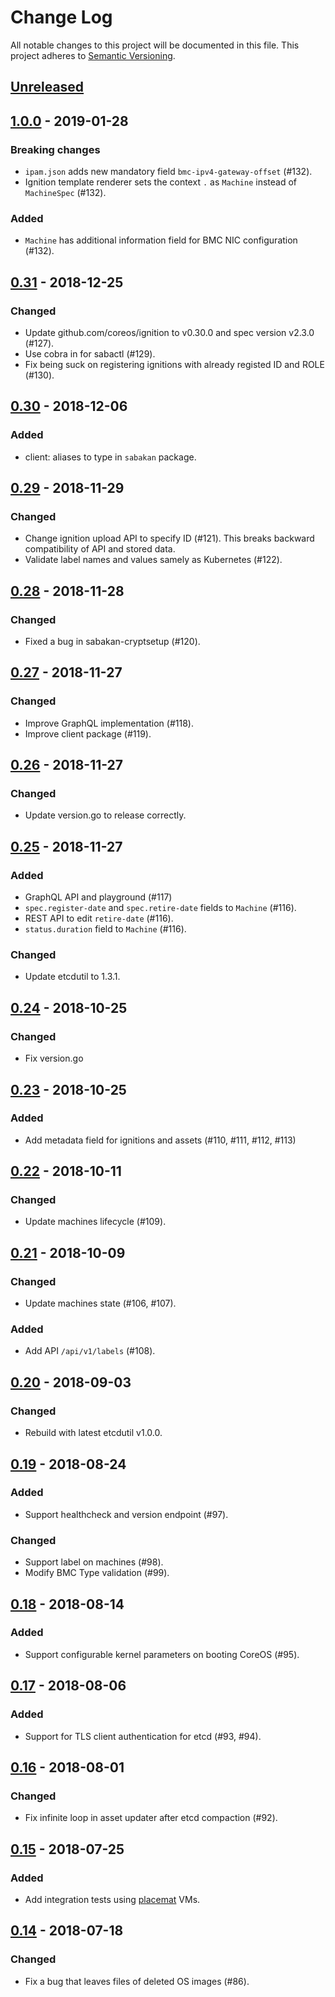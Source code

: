# Change Log

All notable changes to this project will be documented in this file.
This project adheres to [Semantic Versioning](http://semver.org/).

## [Unreleased]

## [1.0.0] - 2019-01-28

### Breaking changes
- `ipam.json` adds new mandatory field `bmc-ipv4-gateway-offset` (#132).
- Ignition template renderer sets the context `.` as `Machine` instead of `MachineSpec` (#132).

### Added
- `Machine` has additional information field for BMC NIC configuration (#132).

## [0.31] - 2018-12-25

### Changed
- Update github.com/coreos/ignition to v0.30.0 and spec version v2.3.0 (#127).
- Use cobra in for sabactl (#129).
- Fix being suck on registering ignitions with already registed ID and ROLE (#130).

## [0.30] - 2018-12-06

### Added
- client: aliases to type in `sabakan` package.

## [0.29] - 2018-11-29

### Changed
- Change ignition upload API to specify ID (#121).  This breaks backward compatibility of API and stored data.
- Validate label names and values samely as Kubernetes (#122).

## [0.28] - 2018-11-28

### Changed
- Fixed a bug in sabakan-cryptsetup (#120).

## [0.27] - 2018-11-27

### Changed
- Improve GraphQL implementation (#118).
- Improve client package (#119).

## [0.26] - 2018-11-27

### Changed
- Update version.go to release correctly.

## [0.25] - 2018-11-27

### Added
- GraphQL API and playground (#117)
- `spec.register-date` and `spec.retire-date` fields to `Machine` (#116).
- REST API to edit `retire-date` (#116).
- `status.duration` field to `Machine` (#116).

### Changed
- Update etcdutil to 1.3.1.

## [0.24] - 2018-10-25

### Changed
- Fix version.go

## [0.23] - 2018-10-25

### Added
- Add metadata field for ignitions and assets (#110, #111, #112, #113)

## [0.22] - 2018-10-11

### Changed
- Update machines lifecycle (#109).

## [0.21] - 2018-10-09

### Changed
- Update machines state (#106, #107).

### Added
- Add API `/api/v1/labels` (#108).

## [0.20] - 2018-09-03

### Changed
- Rebuild with latest etcdutil v1.0.0.

## [0.19] - 2018-08-24

### Added
- Support healthcheck and version endpoint (#97).

### Changed
- Support label on machines (#98).
- Modify BMC Type validation (#99).

## [0.18] - 2018-08-14

### Added
- Support configurable kernel parameters on booting CoreOS (#95).

## [0.17] - 2018-08-06

### Added
- Support for TLS client authentication for etcd (#93, #94).

## [0.16] - 2018-08-01

### Changed
- Fix infinite loop in asset updater after etcd compaction (#92).

## [0.15] - 2018-07-25

### Added
- Add integration tests using [placemat][] VMs.

## [0.14] - 2018-07-18

### Changed
- Fix a bug that leaves files of deleted OS images (#86).

[placemat]: https://github.com/cybozu-go/placemat
[Unreleased]: https://github.com/cybozu-go/sabakan/compare/v1.0.0...HEAD
[1.0.0]: https://github.com/cybozu-go/sabakan/compare/v0.31...v1.0.0
[0.31]: https://github.com/cybozu-go/sabakan/compare/v0.30...v0.31
[0.30]: https://github.com/cybozu-go/sabakan/compare/v0.29...v0.30
[0.29]: https://github.com/cybozu-go/sabakan/compare/v0.28...v0.29
[0.28]: https://github.com/cybozu-go/sabakan/compare/v0.27...v0.28
[0.27]: https://github.com/cybozu-go/sabakan/compare/v0.26...v0.27
[0.26]: https://github.com/cybozu-go/sabakan/compare/v0.25...v0.26
[0.25]: https://github.com/cybozu-go/sabakan/compare/v0.24...v0.25
[0.24]: https://github.com/cybozu-go/sabakan/compare/v0.23...v0.24
[0.23]: https://github.com/cybozu-go/sabakan/compare/v0.22...v0.23
[0.22]: https://github.com/cybozu-go/sabakan/compare/v0.21...v0.22
[0.21]: https://github.com/cybozu-go/sabakan/compare/v0.20...v0.21
[0.20]: https://github.com/cybozu-go/sabakan/compare/v0.19...v0.20
[0.19]: https://github.com/cybozu-go/sabakan/compare/v0.18...v0.19
[0.18]: https://github.com/cybozu-go/sabakan/compare/v0.17...v0.18
[0.17]: https://github.com/cybozu-go/sabakan/compare/v0.16...v0.17
[0.16]: https://github.com/cybozu-go/sabakan/compare/v0.15...v0.16
[0.15]: https://github.com/cybozu-go/sabakan/compare/v0.14...v0.15
[0.14]: https://github.com/cybozu-go/sabakan/compare/v0.13...v0.14
